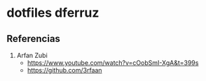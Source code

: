 <!-- Titulo: dotfile dferruz -->
<!-- Fecha: 14-08-2023 Rev 2 -->
<!-- Author: dferruz -->
# dotfiles dferruz
## Referencias
1. Arfan Zubi
    - https://www.youtube.com/watch?v=cOobSmI-XgA&t=399s
    - https://github.com/3rfaan
<!--
# Instalación Archlinux
(1) Preparación
(2) Particionado 
(3) Instalación Sistema Base 
(4) Arranque
(5) Personalización del Sistema
(6) Servicios y Programas
(7) Administrador y usuarios
(8) Instalación del Kernel
(9) Salir, desmontar y Reboot

## Preparación 
**teclado**
```
loadkey la_latin1
```

**Internet**
**hora**

## Particionado 
## Instalación Sistema Base 
## Arranque
## Personalización del Sistema
## Servicios y Programas
## Administrador y usuarios
## Instalación del Kernel
## Salir, desmontar y Reboot

# dotfiles
Configuraciones personales: 
(1) qtile. Basada en antonio Sarosi 
(2) alacritty. 
(3) neovim.
(4) Rofi.

extraidas de otros repsitorios y adaptadas segun mi gusto.

Plugin importantes de nvim
https://www.tabnine.com/blog/top-vim-plugins/?utm_term=&utm_source=google.com&utm_medium=cpc&utm_campaign=14293437790&utm_content=&gclid=EAIaIQobChMIrfq1r7uS-AIVDlKRCh3zmwp7EAAYASAAEgIZ0PD_BwE
--!>
